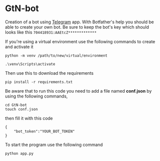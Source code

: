 # GtN-bot

Creation of a bot using [Telegram](https://telegram.org) app.
With Botfather's help you should be able to create your own bot. Be sure to keep the bot's key 
which should looks like this 
```704418931:AAEtcZ*************```

If you're using a virtual environment use the following commands to create and activate it
```
python -m venv /path/to/new/virtual/environment

.\venv\Scripts\activate
```

Then use this to download the requirements 
```
pip install -r requirements.txt
```

Be aware that to run this code you need to add a file named <strong>conf.json</strong>
by using the following commands, 
```
cd GtN-bot
touch conf.json
```
then fill it with this code
```
{
    "bot_token":"YOUR_BOT_TOKEN"
}
```

To start the program use the following command
```
python app.py
```